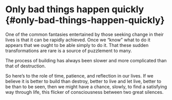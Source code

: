 # Only bad things happen quickly {#only-bad-things-happen-quickly}

One of the common fantasies entertained by those seeking change in their lives is that it can be rapidly achieved. Once we “know” what to do it appears that we ought to be able simply to do it. That these sudden transformations are rare is a source of puzzlement to many.

The process of building has always been slower and more complicated than that of destruction.

So here’s to the role of time, patience, and reflection in our lives. If we believe it is better to build than destroy, better to live and let live, better to be than to be seen, then we might have a chance, slowly, to find a satisfying way through life, this flicker of consciousness between two great silences.